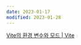 ```yaml
---
date: 2023-01-17
modified: 2023-01-28
---
```


[Vite의 환경 변수와 모드 | Vite](https://vitejs-kr.github.io/guide/env-and-mode.html#env-files)
